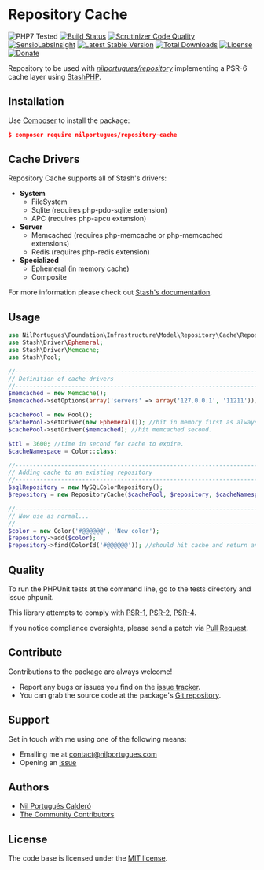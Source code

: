 # Repository Cache
![PHP7 Tested](http://php-eye.com/badge/nilportugues/repository-cache/php70.svg)
[![Build Status](https://travis-ci.org/PHPRepository/repository-cache.svg)](https://travis-ci.org/PHPRepository/repository-cache) [![Scrutinizer Code Quality](https://scrutinizer-ci.com/g/nilportugues/php-repository-cache/badges/quality-score.png?b=master)](https://scrutinizer-ci.com/g/nilportugues/php-repository-cache/?branch=master) [![SensioLabsInsight](https://insight.sensiolabs.com/projects/2941364f-c744-4680-ac53-a77f5328a46d/mini.png)](https://insight.sensiolabs.com/projects/2941364f-c744-4680-ac53-a77f5328a46d) [![Latest Stable Version](https://poser.pugx.org/nilportugues/repository-cache/v/stable)](https://packagist.org/packages/nilportugues/repository-cache) [![Total Downloads](https://poser.pugx.org/nilportugues/repository-cache/downloads)](https://packagist.org/packages/nilportugues/repository-cache) [![License](https://poser.pugx.org/nilportugues/repository-cache/license)](https://packagist.org/packages/nilportugues/repository-cache)
[![Donate](https://www.paypalobjects.com/en_US/i/btn/btn_donate_SM.gif)](https://paypal.me/nilportugues)

Repository to be used with *[nilportugues/repository](https://github.com/nilportugues/php-repository)* implementing a PSR-6 cache layer using [StashPHP](http://www.stashphp.com/).

## Installation

Use [Composer](https://getcomposer.org) to install the package:

```json
$ composer require nilportugues/repository-cache
```

## Cache Drivers

Repository Cache supports all of Stash's drivers:

- **System**
    - FileSystem
    - Sqlite (requires php-pdo-sqlite extension)
    - APC (requires php-apcu extension)
- **Server**
    - Memcached (requires php-memcache or php-memcached extensions)
    - Redis (requires php-redis extension)
- **Specialized**
    - Ephemeral (in memory cache)
    - Composite

For more information please check out [Stash's documentation](http://www.stashphp.com/Drivers.html).

## Usage

```php
use NilPortugues\Foundation\Infrastructure\Model\Repository\Cache\RepositoryCache;
use Stash\Driver\Ephemeral;
use Stash\Driver\Memcache;
use Stash\Pool;

//---------------------------------------------------------------------------
// Definition of cache drivers
//---------------------------------------------------------------------------
$memcached = new Memcache();
$memcached->setOptions(array('servers' => array('127.0.0.1', '11211')));

$cachePool = new Pool();
$cachePool->setDriver(new Ephemeral()); //hit in memory first as always will be faster
$cachePool->setDriver($memcached); //hit memcached second.

$ttl = 3600; //time in second for cache to expire.
$cacheNamespace = Color::class;

//---------------------------------------------------------------------------
// Adding cache to an existing repository
//---------------------------------------------------------------------------
$sqlRepository = new MySQLColorRepository();
$repository = new RepositoryCache($cachePool, $repository, $cacheNamespace, $ttl);

//---------------------------------------------------------------------------
// Now use as normal... 
//---------------------------------------------------------------------------
$color = new Color('#@@@@@@', 'New color');
$repository->add($color);
$repository->find(ColorId('#@@@@@@')); //should hit cache and return an instance of Color.
```

## Quality

To run the PHPUnit tests at the command line, go to the tests directory and issue phpunit.

This library attempts to comply with [PSR-1](http://www.php-fig.org/psr/psr-1/), [PSR-2](http://www.php-fig.org/psr/psr-2/), [PSR-4](http://www.php-fig.org/psr/psr-4/).

If you notice compliance oversights, please send a patch via [Pull Request](https://github.com/nilportugues/php-repository-cache/pulls).


## Contribute

Contributions to the package are always welcome!

* Report any bugs or issues you find on the [issue tracker](https://github.com/nilportugues/php-repository-cache/issues/new).
* You can grab the source code at the package's [Git repository](https://github.com/nilportugues/php-repository-cache).


## Support

Get in touch with me using one of the following means:

 - Emailing me at <contact@nilportugues.com>
 - Opening an [Issue](https://github.com/nilportugues/php-repository-cache/issues/new)


## Authors

* [Nil Portugués Calderó](http://nilportugues.com)
* [The Community Contributors](https://github.com/nilportugues/php-repository-cache/graphs/contributors)


## License
The code base is licensed under the [MIT license](LICENSE).

